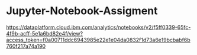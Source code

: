 # Jupyter-Notebook-Assigment
https://dataplatform.cloud.ibm.com/analytics/notebooks/v2/f5ff0339-65fc-4f9b-acff-5e1a6bd82e4f/view?access_token=f0a00711ddc6943985e22e1e04da0832f1d73a6e19bcbabf6b760f217a74a190
